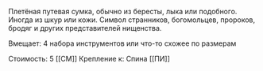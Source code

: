 Плетёная путевая сумка, обычно из бересты, лыка или подобного. Иногда из шкур или кожи. Символ странников, богомольцев, пророков, бродяг и других представителей нищенства.

Вмещает: 4 набора инструментов или что-то схожее по размерам

Стоимость: 5 [[СМ]]
Крепление к: Спина [[ПИ]]